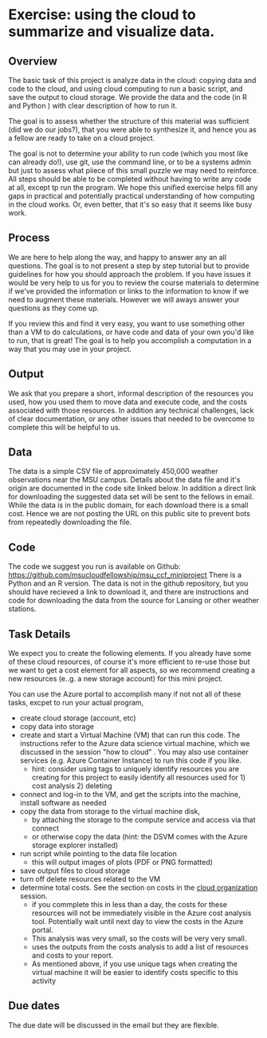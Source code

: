 # Exercise: using the cloud to summarize and visualize data. 

## Overview

The basic task of this project is analyze data in the cloud: copying data and code to the cloud, and using cloud computing to run a basic script, and save the output to cloud storage.  We provide the data and the code (in R and Python ) with clear description of how to run it.

The goal is to assess whether the structure of this material was sufficient (did we do our jobs?), that you were able to synthesize it, and hence you as a fellow are ready to take on a cloud project.  

The goal is not to determine your ability to run code (which you most like can already do!), use git, use the command line, or to be a systems admin but just to assess what piiece of this small puzzle we may need to reinforce.   All steps should be able to be completed without having to write any code at all, except tp run the program.  We hope this unified exercise helps fill any gaps in practical and potentially practical understanding of how computing in the cloud works.   Or, even better, that it's so easy that it seems like busy work. 

## Process

We are here to help along the way, and happy to answer any an all questions.   The goal is to not present a step by step tutorial but to provide guidelines for how you should approach the problem.   If you have issues it would be very help to us for you to review the course materials to determine if we've provided the information or links to the information to know if we need to augment these materials.  However we will aways answer your questions as they come up. 

If you review this and find it very easy, you want to use something other than a VM to do calculations, or have code and data of your own you'd like to run, that is great!    The goal is to help you accomplish a computation in a way that you may use in your project.   

## Output

We ask that you prepare a short, informal description of the resources you used, how you used them to move data and execute code, and the costs associated with those resources.   In addition any technical challenges, lack of clear documentation,  or any other issues that needed to be overcome to complete this will be helpful to us. 

## Data

The data is a simple CSV file of approximately 450,000 weather observations near the MSU campus.   Details about the data file and it's origin are documented in the code site linked below.   In addition a direct link for downloading the suggested data set will be sent to the fellows in email.   While the data is in the public domain, for each download there is a small cost.  Hence we are not posting the URL on this  public site to prevent bots from repeatedly downloading the file. 

## Code 

The code we suggest you run is available on Github: https://github.com/msucloudfellowship/msu_ccf_miniproject There is a Python and an R version.  The data is not in the github repository, but you should have recieved a link to download it, and there are instructions and code for downloading the data from the source for Lansing or other weather stations. 

## Task Details

We expect you to create the following elements. If you already have some of these cloud resources, of course it's more efficient to re-use those but we want to get a cost element for all aspects, so we recommend creating a new resources (e..g. a new storage account) for this mini project.  

You can use the Azure portal to accomplish many if not not all of these tasks, excpet to run your actual program,

- create cloud storage (account, etc)
- copy data into storage
- create and start a Virtual Machine (VM) that can run this code.   The instructions refer to the Azure data science virtual machine, which we discussed in the session "how to cloud" . You may also use container services (e.g. Azure Container Instance) to run this code if you like. 
  - hint: consider using tags to uniquely identify resources you are creating for this project to easily identify all resources used for 1) cost analysis 2) deleting
- connect and log-in to the VM, and get the scripts into the machine, install software as needed
- copy the data from storage to the virtual machine disk, 
   - by attaching the storage to the compute service and access via that connect
   - or otherwise copy the data (hint: the DSVM comes with the Azure storage explorer installed)
- run script while pointing to the data file location
    - this will output images of plots (PDF or PNG formatted)
- save output files to cloud storage
- turn off delete resources related to the VM
- determine total costs. See the section on costs in the [cloud organization](session_organization) session. 
    - if you commplete this in less than a day, the costs for these resources will not be immediately visible in the Azure cost analysis tool.  Potentially wait until next day to view the costs in the Azure portal. 
    - This analysis was very small, so the costs will be very very small. 
    - uses the outputs from the costs analysis to add a list of resources and costs to your report.
    - As mentioned above, if you use unique tags when creating the virtual machine it will be easier to identify costs specific to this activity

## Due dates

The due date will be discussed in the email but they are flexible.   

    
